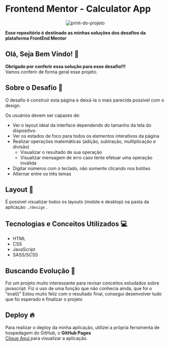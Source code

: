 # Frontend Mentor - Calculator App

<div align="center">
  
![print-do-projeto](https://github.com/user-attachments/assets/eee7ae11-6154-4f46-b734-42c24f667059)
</div>

**Esse repositório é destinado as minhas soluções dos desafios da plataforma FrontEnd Mentor**

## Olá, Seja Bem Vindo! 👋

**Obrigado por conferir essa solução para esse desafio!!!** 
<br>
Vamos conferir de forma geral esse projeto.

## Sobre o Desafio 🎯

O desafio é construir esta página e deixá-la o mais parecida possível com o design.

Os usuários devem ser capazes de:

- Ver o layout ideal da interface dependendo do tamanho da tela do dispositivo
- Ver os estados de foco para todos os elementos interativos da página
- Realizar operações matemáticas (adição, subtração, multiplicação e divisão)
  - Visualizar o resultado de sua operação
  - Visualizar mensagem de erro caso tente efetuar uma operação inválida
- Digitar números com o teclado, não somente clicando nos botões
- Alternar entre os três temas

## Layout 🎨

É possível visualizar todos os layouts (mobile e desktop) na pasta da aplicação ` ./design ` .

## Tecnologias e Conceitos Utilizados 💻

- HTML
- CSS
- JavaScript
- SASS/SCSS

##  Buscando Evolução 🚀

Foi um projeto muito interessante para revisar conceitos estudados sobre javascript. Fiz o uso de uma função que não conhecia ainda, que foi o "eval()"
Estou muito feliz com o resultado final, consegui desenvolver tudo que foi esperado e finalizar o projeto

## Deploy 🔥
 
Para realizar o deploy da minha aplicação, utilizei a própria ferramenta de hospedagem do GitHub, o **GitHub Pages**
<br>
<a href="https://gabrielalencs.github.io/Frontend-Mentor-Challenges/Calculator-App/">Clique Aqui </a> para visualizar a aplicação.

